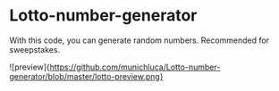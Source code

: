 # Lotto-number-generator
With this code, you can generate random numbers. Recommended for sweepstakes.

![preview]{https://github.com/munichluca/Lotto-number-generator/blob/master/lotto-preview.png}

